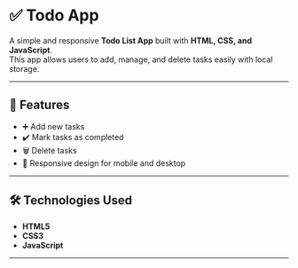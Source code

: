 # ✅ Todo App

A simple and responsive **Todo List App** built with **HTML, CSS, and JavaScript**.  
This app allows users to add, manage, and delete tasks easily with local storage.

---

## 🚀 Features
- ➕ Add new tasks  
- ✔️ Mark tasks as completed  
- 🗑️ Delete tasks    
- 📱 Responsive design for mobile and desktop  

---

## 🛠️ Technologies Used
- **HTML5**
- **CSS3**
- **JavaScript**

---
